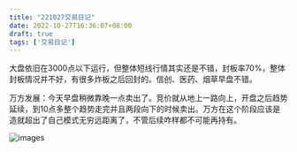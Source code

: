 ```yaml
---
title: "221027交易日记"
date: 2022-10-27T16:36:07+08:00
draft: true
tags: ['交易日记']
---
```


大盘依旧在3000点以下运行，但整体短线行情其实还是不错，封板率70%，整体封板情况并不好，有很多炸板之后回封的。信创、医药、烟草早盘不错。 

万方发展：今天早盘稍微靠晚一点卖出了。竞价就从地上一路向上，开盘之后趋势延续，到10点多整个趋势走完并且两段向下的时候卖出。万方在这个阶段应该是造就超出了自己模式无穷远距离了，不管后续咋样都不可能再持有。

![images](/images/221027/IMG_501CC3A76A3F-1.jpeg)